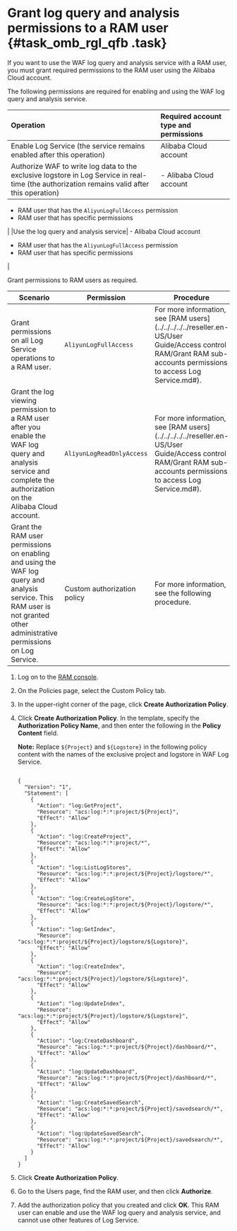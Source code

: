 # Grant log query and analysis permissions to a RAM user {#task_omb_rgl_qfb .task}

If you want to use the WAF log query and analysis service with a RAM user, you must grant required permissions to the RAM user using the Alibaba Cloud account.

The following permissions are required for enabling and using the WAF log query and analysis service.

|Operation|Required account type and permissions|
|:--------|:------------------------------------|
|Enable Log Service \(the service remains enabled after this operation\)|Alibaba Cloud account|
|Authorize WAF to write log data to the exclusive logstore in Log Service in real-time \(the authorization remains valid after this operation\)| -   Alibaba Cloud account
-   RAM user that has the `AliyunLogFullAccess` permission
-   RAM user that has specific permissions

 |
|Use the log query and analysis service| -   Alibaba Cloud account
-   RAM user that has the `AliyunLogFullAccess` permission
-   RAM user that has specific permissions

 |

Grant permissions to RAM users as required.

|Scenario|Permission|Procedure|
|--------|----------|---------|
|Grant permissions on all Log Service operations to a RAM user.|`AliyunLogFullAccess`|For more information, see [RAM users](../../../../../reseller.en-US/User Guide/Access control RAM/Grant RAM sub-accounts permissions to access Log Service.md#).|
|Grant the log viewing permission to a RAM user after you enable the WAF log query and analysis service and complete the authorization on the Alibaba Cloud account.|`AliyunLogReadOnlyAccess`|For more information, see [RAM users](../../../../../reseller.en-US/User Guide/Access control RAM/Grant RAM sub-accounts permissions to access Log Service.md#).|
|Grant the RAM user permissions on enabling and using the WAF log query and analysis service. This RAM user is not granted other administrative permissions on Log Service.|Custom authorization policy|For more information, see the following procedure.|

1.  Log on to the [RAM console](https://partners-intl.console.aliyun.com/#/ram). 
2.  On the Policies page, select the Custom Policy tab. 
3.  In the upper-right corner of the page, click **Create Authorization Policy**. 
4.  Click **Create Authorization Policy**. In the template, specify the **Authorization Policy Name**, and then enter the following in the **Policy Content** field. 

    **Note:** Replace `${Project}` and `${Logstore}` in the following policy content with the names of the exclusive project and logstore in WAF Log Service.

    ```
    
    {
      "Version": "1",
      "Statement": [
      	{
          "Action": "log:GetProject",
          "Resource": "acs:log:*:*:project/${Project}",
          "Effect": "Allow"
        },
        {
          "Action": "log:CreateProject",
          "Resource": "acs:log:*:*:project/*",
          "Effect": "Allow"
        },
    	{
          "Action": "log:ListLogStores",
          "Resource": "acs:log:*:*:project/${Project}/logstore/*",
          "Effect": "Allow"
        },
        {
          "Action": "log:CreateLogStore",
          "Resource": "acs:log:*:*:project/${Project}/logstore/*",
          "Effect": "Allow"
        },
    	{
          "Action": "log:GetIndex",
          "Resource": "acs:log:*:*:project/${Project}/logstore/${Logstore}",
          "Effect": "Allow"
        },
        {
          "Action": "log:CreateIndex",
          "Resource": "acs:log:*:*:project/${Project}/logstore/${Logstore}",
          "Effect": "Allow"
        },
        {
          "Action": "log:UpdateIndex",
          "Resource": "acs:log:*:*:project/${Project}/logstore/${Logstore}",
          "Effect": "Allow"
        },
        {
          "Action": "log:CreateDashboard",
          "Resource": "acs:log:*:*:project/${Project}/dashboard/*",
          "Effect": "Allow"
        },
    	{
          "Action": "log:UpdateDashboard",
          "Resource": "acs:log:*:*:project/${Project}/dashboard/*",
          "Effect": "Allow"
        },
    	{
          "Action": "log:CreateSavedSearch",
          "Resource": "acs:log:*:*:project/${Project}/savedsearch/*",
          "Effect": "Allow"
        },
    	{
          "Action": "log:UpdateSavedSearch",
          "Resource": "acs:log:*:*:project/${Project}/savedsearch/*",
          "Effect": "Allow"
        }
      ]
    }
    ```

5.  Click **Create Authorization Policy**. 
6.  Go to the Users page, find the RAM user, and then click **Authorize**. 
7.  Add the authorization policy that you created and click **OK**. This RAM user can enable and use the WAF log query and analysis service, and cannot use other features of Log Service.

